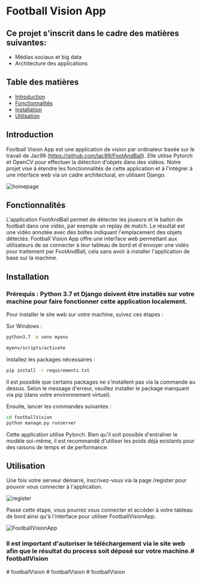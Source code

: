 # Football Vision App

## Ce projet s'inscrit dans le cadre des matières suivantes:
- Médias sociaux et big data
- Architecture des applications

## Table des matières

- [Introduction](#introduction)
- [Fonctionnalités](#fonctionnalités)
- [Installation](#installation)
- [Utilisation](#utilisation)

## Introduction

Football Vision App est une application de vision par ordinateur basée sur le travail de Jac99 (https://github.com/jac99/FootAndBall). Elle utilise Pytorch et OpenCV pour effectuer la détection d'objets dans des vidéos. Notre projet vise à étendre les fonctionnalités de cette application et à l'intégrer à une interface web via un cadre architectural, en utilisant Django.

![homepage](https://cdn.discordapp.com/attachments/1183508687923453956/1193901735861829713/homepage.png?ex=65ae66a3&is=659bf1a3&hm=8c8cd34d4ff13ff30957fef89cfe21f6db9d5c6734e1a46966cd440ded5d1a26&)

## Fonctionnalités

L'application FootAndBall permet de détecter les joueurs et le ballon de football dans une vidéo, par exemple un replay de match. Le résultat est une vidéo annotée avec des boîtes indiquant l'emplacement des objets détectés. Football Vision App offre une interface web permettant aux utilisateurs de se connecter à leur tableau de bord et d'envoyer une vidéo pour traitement par FootAndBall, cela sans avoir à installer l'application de base sur la machine.

## Installation

### Prérequis : Python 3.7 et Django doivent être installés sur votre machine pour faire fonctionner cette application localement.

Pour installer le site web sur votre machine, suivez ces étapes :

Sur Windows :

```bash
python3.7 -m venv myenv
```

```bash
myenv/scripts/activate
```

Installez les packages nécessaires :

```bash
pip install -r requirements.txt
```

Il est possible que certains packages ne s'installent pas via la commande au dessus.
Selon le message d'erreur, veuillez installer le package manquant via pip (dans votre environnement virtuel).

Ensuite, lancer les commandes suivantes :

```bash
cd footballVision
python manage.py runserver
```

Cette application utilise Pytorch. Bien qu'il soit possible d'entraîner le modèle soi-même, il est recommandé d'utiliser les poids déjà existants pour des raisons de temps et de performance.

## Utilisation

Une fois votre serveur démarré, inscrivez-vous via la page /register pour pouvoir vous connecter à l'application.

![register](https://cdn.discordapp.com/attachments/1183508687923453956/1193901736264478740/register.png?ex=65ae66a3&is=659bf1a3&hm=17c4a9c09cc888d4e8388cc120d74f8c018523d0b3da5defb8ad8be357f3edc7&)

Passé cette étape, vous pourrez vous connecter et accéder à votre tableau de bord ainsi qu'à l'interface pour utiliser FootballVisionApp.

![FootballVisionApp](https://cdn.discordapp.com/attachments/1183508687923453956/1193901735454969936/footballvision.png?ex=65ae66a3&is=659bf1a3&hm=b26726df6dd6382d2a7ef7fb46392bf76cd3dd42937e89e8e1b4f58183c4f29b&)

### **Il est important d'autoriser le téléchargement via le site web afin que le résultat du process soit déposé sur votre machine.**#   f o o t b a l l V i s i o n 
 
 #   f o o t b a l l V i s i o n 
 
 #   f o o t b a l l V i s i o n 
 
 #   f o o t b a l l V i s i o n 
 
 